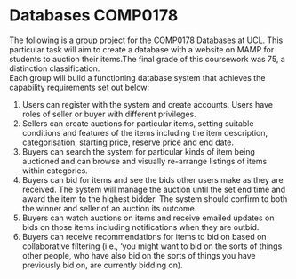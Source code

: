 # Databases COMP0178

The following is a group project for the COMP0178 Databases at UCL. This particular task will aim to create a database with a website on MAMP for students to auction their items.The final grade of this coursework was 75, a distinction classification.\
Each group will build a functioning database system that achieves the capability requirements set out below:
1. Users can register with the system and create accounts. Users have roles of seller or buyer with different privileges.
2. Sellers can create auctions for particular items, setting suitable conditions and features of the items including the item description, categorisation, starting price, reserve price and end date.
3. Buyers can search the system for particular kinds of item being auctioned and can browse and visually re-arrange listings of items within categories.   
4. Buyers can bid for items and see the bids other users make as they are received. The system will manage the auction until the set end time and award the item to the highest bidder. The system should confirm to both the winner and seller of an auction its outcome. 
5. Buyers can watch auctions on items and receive emailed updates on bids on those items including notifications when they are outbid.  
6. Buyers can receive recommendations for items to bid on based on collaborative filtering (i.e., ‘you might want to bid on the sorts of things other people, who have also bid on the sorts of things you have previously bid on, are currently bidding on).  
